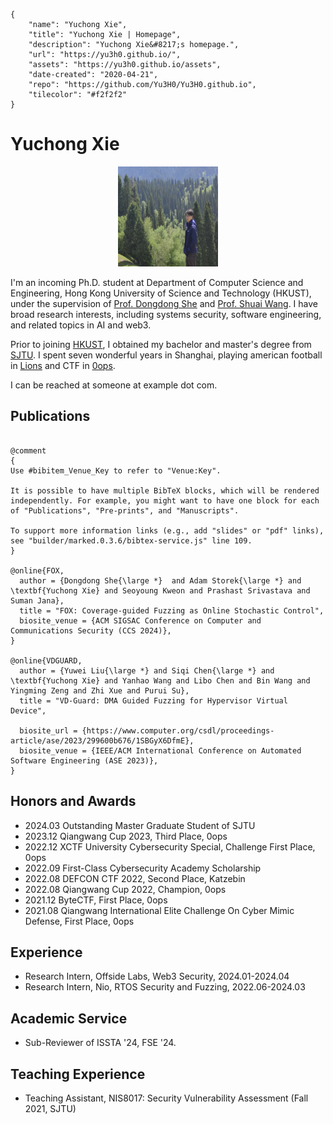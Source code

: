 ```bio-meta
{
    "name": "Yuchong Xie",
    "title": "Yuchong Xie | Homepage",
    "description": "Yuchong Xie&#8217;s homepage.",
    "url": "https://yu3h0.github.io/",
    "assets": "https://yu3h0.github.io/assets",
    "date-created": "2020-04-21",
    "repo": "https://github.com/Yu3H0/Yu3H0.github.io",
    "tilecolor": "#f2f2f2"
}
```

# Yuchong&nbsp;Xie

<figure class="gl-page-background gl-float-right gl-image-box" style="text-align: center;"><img src="assets/images/hero-image.jpg" alt="A photo of Yuchong Xie" width="160" height="160" style="max-width: 160px;" /></figure>

I'm an incoming Ph.D. student at Department of Computer Science and Engineering, Hong Kong University of Science and Technology (HKUST), under the supervision of [Prof. Dongdong She](https://cse.hkust.edu.hk/~dongdong/) and [Prof. Shuai Wang](https://www.cse.ust.hk/~shuaiw/). I have broad research interests, including systems security, software engineering, and related topics in AI and web3.

Prior to joining [HKUST](https://hkust.edu.hk/), I obtained my bachelor and master's degree from [SJTU](https://en.sjtu.edu.cn/). I spent seven wonderful years in Shanghai, playing american  football in [Lions](https://weibo.com/p/1005052985465871/home) and CTF in [0ops](https://ctftime.org/team/4419).

I can be reached at <span id="_eml" class="gl-eml">someone at example dot com</span>.

<!--[bio][protect]
<script type="application/javascript">
window.setTimeout(function ()
{
var addr = [121, 117, 51, 104, 48, 120, 105, 101, 64, 103, 109, 97, 105, 108, 46, 99, 111, 109];
addr = String.fromCharCode.apply(String, addr);
var eml = document.getElementById('_eml');
eml.innerHTML = '<a href="mailto:' + addr + '">' + addr + '</a>';
eml.removeAttribute('class');
}, 600);
</script>
[bio]-->


## Publications

```blog-bib

@comment
{
Use #bibitem_Venue_Key to refer to "Venue:Key".

It is possible to have multiple BibTeX blocks, which will be rendered independently. For example, you might want to have one block for each of "Publications", "Pre-prints", and "Manuscripts".

To support more information links (e.g., add "slides" or "pdf" links),
see "builder/marked.0.3.6/bibtex-service.js" line 109.
}

@online{FOX,
  author = {Dongdong She{\large *}  and Adam Storek{\large *} and \textbf{Yuchong Xie} and Seoyoung Kweon and Prashast Srivastava and Suman Jana},
  title = "FOX: Coverage-guided Fuzzing as Online Stochastic Control",
  biosite_venue = {ACM SIGSAC Conference on Computer and Communications Security (CCS 2024)},
}

@online{VDGUARD,
  author = {Yuwei Liu{\large *} and Siqi Chen{\large *} and \textbf{Yuchong Xie} and Yanhao Wang and Libo Chen and Bin Wang and Yingming Zeng and Zhi Xue and Purui Su},
  title = "VD-Guard: DMA Guided Fuzzing for Hypervisor Virtual Device",

  biosite_url = {https://www.computer.org/csdl/proceedings-article/ase/2023/299600b676/1SBGyX6DfmE},
  biosite_venue = {IEEE/ACM International Conference on Automated Software Engineering (ASE 2023)},
}

```

## Honors and Awards
+ 2024.03 Outstanding Master Graduate Student of SJTU
+ 2023.12 Qiangwang Cup 2023, Third Place, 0ops
+ 2022.12 XCTF University Cybersecurity Special, Challenge First Place, 0ops
+ 2022.09 First-Class Cybersecurity Academy Scholarship
+ 2022.08 DEFCON CTF 2022, Second Place, Katzebin
+ 2022.08 Qiangwang Cup 2022, Champion, 0ops
+ 2021.12 ByteCTF, First Place, 0ops
+ 2021.08 Qiangwang International Elite Challenge On Cyber Mimic Defense, First Place, 0ops

## Experience
+ Research Intern, Offside Labs, Web3 Security, 2024.01-2024.04
+ Research Intern, Nio, RTOS Security and Fuzzing, 2022.06-2024.03

## Academic Service
+ Sub-Reviewer of ISSTA '24, FSE '24.

## Teaching Experience
+ Teaching Assistant, NIS8017: Security Vulnerability Assessment (Fall 2021, SJTU) 

